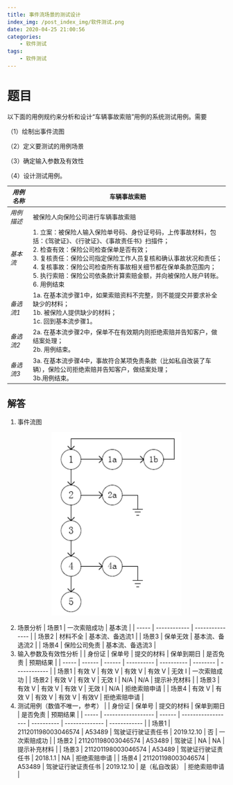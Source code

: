 ```yaml
---
title: 事件流场景的测试设计
index_img: /post_index_img/软件测试.png
date: 2020-04-25 21:00:56
categories:
    - 软件测试
tags:
    - 软件测试
---
```


# 题目

以下面的用例规约来分析和设计“车辆事故索赔”用例的系统测试用例。需要

（1）绘制出事件流图

（2）定义要测试的用例场景

（3）确定输入参数及有效性

（4）设计测试用例。

| *用例名称*         | 车辆事故索赔                                                 |
| ------------------ | ------------------------------------------------------------ |
| *用例描述* | 被保险人向保险公司进行车辆事故索赔                           |
| *基本流*   | 1. 立案：被保险人输入保险单号码、身份证号码，上传事故材料，包括：《驾驶证》、《行驶证》、《事故责任书》扫描件；<br />2. 检查有效：保险公司检查保单是否有效；<br />3. 复核责任：保险公司指定保险工作人员复核和确认事故状况和责任；<br />4. 复核事故：保险公司检查所有事故相关细节都在保单条款范围内；<br />5. 执行索赔：保险公司依条款计算索赔金额，并向被保险人账户转账。<br />6. 用例结束 |
| *备选流1*  | 1a. 在基本流步骤1中，如果索赔资料不完整，则不能提交并要求补全缺少的材料；<br />1b. 被保险人提供缺少的材料；<br />1c. 回到基本流步骤1。 |
| *备选流2*  | 2a. 在基本流步骤2中，保单不在有效期内则拒绝索赔并告知客户，做结案处理；<br />2b. 用例结束。 |
| *备选流3*  | 3a. 在基本流步骤4中，事故符合某项免责条款（比如私自改装了车辆），保险公司拒绝索赔并告知客户，做结案处理；<br />3b.用例结束。 |

## 解答

1. 事件流图

<center> <img src="%E4%BA%8B%E4%BB%B6%E6%B5%81%E5%9C%BA%E6%99%AF%E7%9A%84%E6%B5%8B%E8%AF%95%E8%AE%BE%E8%AE%A1/1237557924507815936.png" width=300px%/> </center>

2. 场景分析
    | 场景1 | 一次索赔成功 | 基本流          |
    | ----- | ------------ | --------------- |
    | 场景2 | 材料不全     | 基本流、备选流1 |
    | 场景3 | 保单无效     | 基本流、备选流2 |
    | 场景4 | 保险公司免责 | 基本流、备选流3 |
3. 输入参数及有效性分析
    |       | 身份证 | 保单号 | 提交的材料 | 保单到期日 | 是否免责 | 预期结果     |
    | ----- | ------ | ------ | ---------- | ---------- | -------- | ------------ |
    | 场景1 | 有效 V | 有效 V | 有效 V     | 有效 V     | 无效 I   | 一次索赔成功 |
    | 场景2 | 有效 V | 有效 V | 无效 I     | N/A        | N/A      | 提示补充材料 |
    | 场景3 | 有效 V | 有效 V | 有效 V     | 无效 I     | N/A      | 拒绝索赔申请 |
    | 场景4 | 有效 V | 有效 V | 有效 V     | 有效 V     | 有效V    | 拒绝索赔申请 |
4. 测试用例（数值不唯一，参考）
    |       | 身份证             | 保单号 | 提交的材料         | 保单到期日 | 是否免责       | 预期结果     |
    | ----- | ------------------ | ------ | ------------------ | ---------- | -------------- | ------------ |
    | 场景1 | 211201198003046574 | A53489 | 驾驶证行驶证责任书 | 2019.12.10 | 否             | 一次索赔成功 |
    | 场景2 | 211201198003046574 | A53489 | 驾驶证             | NA         | NA             | 提示补充材料 |
    | 场景3 | 211201198003046574 | A53489 | 驾驶证行驶证责任书 | 2018.1.1   | NA             | 拒绝索赔申请 |
    | 场景4 | 211201198003046574 | A53489 | 驾驶证行驶证责任书 | 2019.12.10 | 是（私自改装） | 拒绝索赔申请 |
